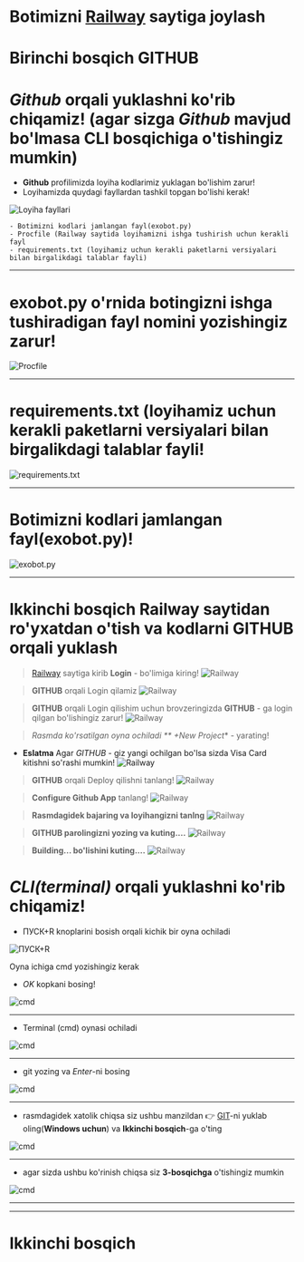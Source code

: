 # **Botimizni [Railway](https://railway.app) saytiga joylash** 


# __Birinchi bosqich **GITHUB**__

# __*Github* orqali yuklashni ko'rib chiqamiz! (agar sizga *Github* mavjud bo'lmasa CLI bosqichiga o'tishingiz mumkin)__

- **Github** profilimizda loyiha kodlarimiz yuklagan bo'lishim zarur!
- Loyihamizda quydagi fayllardan tashkil topgan bo'lishi kerak!

![Loyiha fayllari](images/s1.PNG)

    - Botimizni kodlari jamlangan fayl(exobot.py)
    - Procfile (Railway saytida loyihamizni ishga tushirish uchun kerakli fayl
    - requirements.txt (loyihamiz uchun kerakli paketlarni versiyalari bilan birgalikdagi talablar fayli)
    
<hr>

# __exobot.py o'rnida botingizni ishga tushiradigan fayl nomini yozishingiz zarur!__
 ![Procfile](images/s2.PNG)
 
 

 
<hr>

# __requirements.txt (loyihamiz uchun kerakli paketlarni versiyalari bilan birgalikdagi talablar fayli!__
 ![requirements.txt](images/s3.PNG)
 
 


<hr>

# __Botimizni kodlari jamlangan fayl(exobot.py)!__
 ![exobot.py](images/s4.PNG)
 
 
<hr>

# __Ikkinchi bosqich **Railway saytidan ro'yxatdan o'tish va kodlarni GITHUB orqali yuklash**__


> [Railway](https://railway.app) saytiga kirib **Login** - bo'limiga kiring!
 ![Railway](images/r1.PNG)


> **GITHUB** orqali Login qilamiz
 ![Railway](images/r2.PNG)


> **GITHUB** orqali Login qilishim uchun brovzeringizda **GITHUB** - ga login qilgan bo'lishingiz zarur!
 ![Railway](images/r3.PNG)


> *Rasmda ko'rsatilgan oyna ochiladi ** +New Project** - yarating!
- **Eslatma** Agar *GITHUB* - giz yangi ochilgan bo'lsa sizda Visa Card kitishni so'rashi mumkin!
 ![Railway](images/r4.PNG)


> **GITHUB** orqali Deploy qilishni tanlang!
 ![Railway](images/r5.PNG)


> **Configure Github App** tanlang!
 ![Railway](images/r6.PNG)


> **Rasmdagidek bajaring va loyihangizni tanlng**
 ![Railway](images/r7.PNG)


> **GITHUB parolingizni yozing va kuting....**
 ![Railway](images/r8.PNG)



> **Building... bo'lishini kuting....**
 ![Railway](images/r9.PNG)







# __*CLI(terminal)* orqali yuklashni ko'rib chiqamiz!__



- ПУСК+R knoplarini bosish orqali  kichik bir oyna ochiladi

![ПУСК+R](images/pusk.jpg)


Oyna ichiga cmd yozishingiz kerak
-  *OK* kopkani bosing!

![cmd](images/cmd.jpg)

<hr>

- Terminal (cmd) oynasi ochiladi

![cmd](images/ter.png)

<hr>

- git yozing va *Enter*-ni bosing

![cmd](images/gitb.png)

<hr>

- rasmdagidek xatolik chiqsa siz ushbu manzildan  👉 [GIT](https://git-scm.com/downloads)-ni yuklab oling(__Windows uchun__) va **Ikkinchi bosqich**-ga o'ting

![cmd](images/er.jpg)

<hr>

- agar sizda ushbu ko'rinish chiqsa siz **3-bosqichga** o'tishingiz mumkin

![cmd](images/tg.png)

<hr>
<hr>

# __Ikkinchi bosqich__


